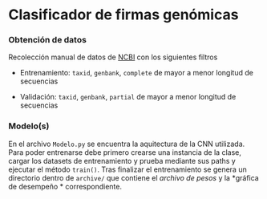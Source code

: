# Clasificador de firmas genómicas


### Obtención de datos

Recolección manual de datos de [NCBI](https://www.ncbi.nlm.nih.gov/labs/virus/vssi/#/) con los siguientes filtros

- Entrenamiento: `taxid`, `genbank`, `complete` de mayor a menor longitud de secuencias

- Validación: `taxid`, `genbank`, `partial` de mayor a menor longitud de secuencias

### Modelo(s)

En el archivo `Modelo.py` se encuentra la aquitectura de la CNN utilizada.
Para poder entrenarse debe primero crearse una instancia de la clase, cargar los datasets de entrenamiento y prueba mediante sus paths y ejecutar el método `train()`. Tras finalizar el entrenamiento se genera un directorio dentro de `archive/` que contiene el *archivo de pesos* y la *gráfica de desempeño * correspondiente.
